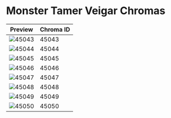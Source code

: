 # Monster Tamer Veigar Chromas

| Preview | Chroma ID |
|---------|-----------|
| ![45043](https://raw.communitydragon.org/latest/plugins/rcp-be-lol-game-data/global/default/v1/champion-chroma-images/45/45043.png) | 45043 |
| ![45044](https://raw.communitydragon.org/latest/plugins/rcp-be-lol-game-data/global/default/v1/champion-chroma-images/45/45044.png) | 45044 |
| ![45045](https://raw.communitydragon.org/latest/plugins/rcp-be-lol-game-data/global/default/v1/champion-chroma-images/45/45045.png) | 45045 |
| ![45046](https://raw.communitydragon.org/latest/plugins/rcp-be-lol-game-data/global/default/v1/champion-chroma-images/45/45046.png) | 45046 |
| ![45047](https://raw.communitydragon.org/latest/plugins/rcp-be-lol-game-data/global/default/v1/champion-chroma-images/45/45047.png) | 45047 |
| ![45048](https://raw.communitydragon.org/latest/plugins/rcp-be-lol-game-data/global/default/v1/champion-chroma-images/45/45048.png) | 45048 |
| ![45049](https://raw.communitydragon.org/latest/plugins/rcp-be-lol-game-data/global/default/v1/champion-chroma-images/45/45049.png) | 45049 |
| ![45050](https://raw.communitydragon.org/latest/plugins/rcp-be-lol-game-data/global/default/v1/champion-chroma-images/45/45050.png) | 45050 |